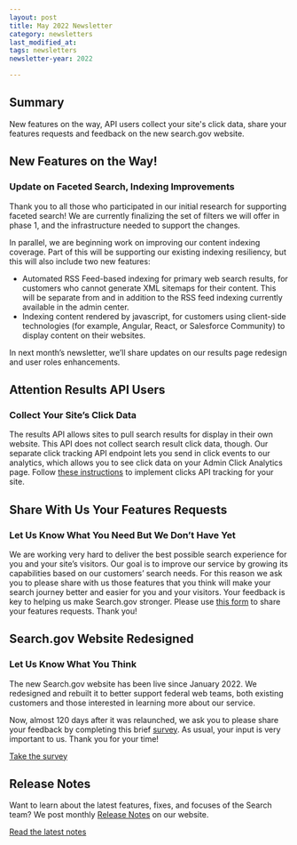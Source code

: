 ```yaml
---
layout: post
title: May 2022 Newsletter
category: newsletters
last_modified_at: 
tags: newsletters
newsletter-year: 2022

---
```

## Summary
New features on the way, API users collect your site's click data, share your features requests and feedback on the new search.gov website.

## New Features on the Way!
### Update on Faceted Search, Indexing Improvements

Thank you to all those who participated in our initial research for supporting faceted search! We are currently finalizing the set of filters we will offer in phase 1, and the infrastructure needed to support the changes. 

In parallel, we are beginning work on improving our content indexing coverage. Part of this will be supporting our existing indexing resiliency, but this will also include two new features:

*   Automated RSS Feed-based indexing for primary web search results, for customers who cannot generate XML sitemaps for their content. This will be separate from and in addition to the RSS feed indexing currently available in the admin center.
*   Indexing content rendered by javascript, for customers using client-side technologies (for example, Angular, React, or Salesforce Community) to display content on their websites.

In next month’s newsletter, we’ll share updates on our results page redesign and user roles enhancements.

## Attention Results API Users
### Collect Your Site’s Click Data

The results API allows sites to pull search results for display in their own website. This API does not collect search result click data, though. Our separate click tracking API endpoint lets you send in click events to our analytics, which allows you to see click data on your Admin Click Analytics page. Follow [these instructions](https://open.gsa.gov/api/searchgov-clicks/) to implement clicks API tracking for your site.

## Share With Us Your Features Requests
### Let Us Know What You Need But We Don’t Have Yet

We are working very hard to deliver the best possible search experience for you and your site’s visitors. Our goal is to improve our service by growing its capabilities based on our customers’ search needs. For this reason we ask you to please share with us those features that you think will make your search journey better and easier for you and your visitors. Your feedback is key to helping us make Search.gov stronger. Please use [this form](https://touchpoints.app.cloud.gov/touchpoints/e3fc260e/submit) to share your features requests. Thank you!

## Search.gov Website Redesigned
### Let Us Know What You Think

The new Search.gov website has been live since January 2022. We redesigned and rebuilt it to better support federal web teams, both existing customers and those interested in learning more about our service. 

Now, almost 120 days after it was relaunched, we ask you to please share your feedback by completing this brief [survey](https://touchpoints.app.cloud.gov/touchpoints/47b65524/submit). As usual, your input is very important to us. Thank you for your time!

[Take the survey](https://touchpoints.app.cloud.gov/touchpoints/47b65524/submit)

## Release Notes

Want to learn about the latest features, fixes, and focuses of the Search team? We post monthly [Release Notes](https://search.gov/about/updates/releases/) on our website.

[Read the latest notes](https://search.gov/about/updates/releases/april-2022.html)
